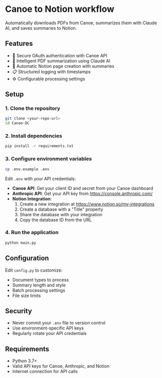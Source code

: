 # Canoe to Notion workflow

Automatically downloads PDFs from Canoe, summarizes them with Claude AI, and saves summaries to Notion.

## Features

- 🔐 Secure OAuth authentication with Canoe API
- 🤖 Intelligent PDF summarization using Claude AI
- 📝 Automatic Notion page creation with summaries
- 📋 Structured logging with timestamps
- ⚙️ Configurable processing settings

## Setup

### 1. Clone the repository
```bash
git clone <your-repo-url>
cd Canoe-DC
```

### 2. Install dependencies
```bash
pip install -r requirements.txt
```

### 3. Configure environment variables
```bash
cp .env.example .env
```

Edit `.env` with your API credentials:

- **Canoe API**: Get your client ID and secret from your Canoe dashboard
- **Anthropic API**: Get your API key from https://console.anthropic.com/
- **Notion Integration**: 
  1. Create a new integration at https://www.notion.so/my-integrations
  2. Create a database with a "Title" property
  3. Share the database with your integration
  4. Copy the database ID from the URL

### 4. Run the application
```bash
python main.py
```

## Configuration

Edit `config.py` to customize:
- Document types to process
- Summary length and style
- Batch processing settings
- File size limits

## Security

- Never commit your `.env` file to version control
- Use environment-specific API keys
- Regularly rotate your API credentials

## Requirements

- Python 3.7+
- Valid API keys for Canoe, Anthropic, and Notion
- Internet connection for API calls

